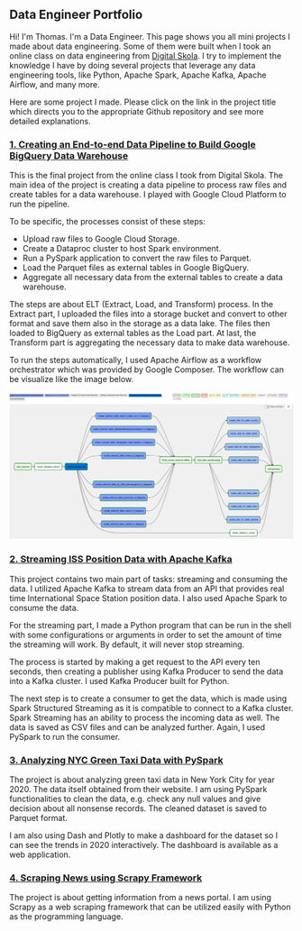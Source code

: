 ## Data Engineer Portfolio

Hi! I'm Thomas. I'm a Data Engineer. This page shows you all mini projects I made about data engineering. Some of them were built when I took an online class on data engineering from [Digital Skola](https://www.digitalskola.com/). I try to implement the knowledge I have by doing several projects that leverage any data engineering tools, like Python, Apache Spark, Apache Kafka, Apache Airflow, and many more.

Here are some project I made. Please click on the link in the project title which directs you to the appropriate Github repository and see more detailed explanations.

### [1. Creating an End-to-end Data Pipeline to Build Google BigQuery Data Warehouse ](https://github.com/thomaspanji/final-project-digitalskola)

This is the final project from the online class I took from Digital Skola. The main idea of the project is creating a data pipeline to process raw files and create tables for a data warehouse. I played with Google Cloud Platform to run the pipeline. 

To be specific, the processes consist of these steps:
* Upload raw files to Google Cloud Storage.
* Create a Dataproc cluster to host Spark environment.
* Run a PySpark application to convert the raw files to Parquet.
* Load the Parquet files as external tables in Google BigQuery.
* Aggregate all necessary data from the external tables to create a data warehouse.

The steps are about ELT (Extract, Load, and Transform) process. In the Extract part, I uploaded the files into a storage bucket and convert to other format and save them also in the storage as a data lake. The files then loaded to BigQuery as external tables as the Load part. At last, the Transform part is aggregating the necessary data to make data warehouse.

To run the steps automatically, I used Apache Airflow as a workflow orchestrator which was provided by Google Composer. The workflow can be visualize like the image below.

![airflow-dags](/img/airflow-dag.png)


### [2. Streaming ISS Position Data with Apache Kafka](https://github.com/thomaspanji/streaming-iss-kafka)

This project contains two main part of tasks: streaming and consuming the data. I utilized Apache Kafka to stream data from an API that provides real time International Space Station position data. I also used Apache Spark to consume the data.

For the streaming part, I made a Python program that can be run in the shell with some configurations or arguments in order to set the amount of time the streaming will work. By default, it will never stop streaming.

The process is started by making a get request to the API every ten seconds, then creating a publisher using Kafka Producer to send the data into a Kafka cluster. I used Kafka Producer built for Python.

The next step is to create a consumer to get the data, which is made using Spark Structured Streaming as it is compatible to connect to a Kafka cluster. Spark Streaming has an ability to process the incoming data as well. The data is saved as CSV files and can be analyzed further. Again, I used PySpark to run the consumer.

### [3. Analyzing NYC Green Taxi Data with PySpark](https://github.com/thomaspanji/nyc-taxi)

The project is about analyzing green taxi data in New York City for year 2020. The data itself obtained from their website. I am using PySpark functionalities to clean the data, e.g. check any null values and give decision about all nonsense records. The cleaned dataset is saved to Parquet format.

I am also using Dash and Plotly to make a dashboard for the dataset so I can see the trends in 2020 interactively. The dashboard is available as a web application.


### [4. Scraping News using Scrapy Framework](https://github.com/thomaspanji/detiknews)

The project is about getting information from a news portal. I am using Scrapy as a web scraping framework that can be utilized easily with Python as the programming language.